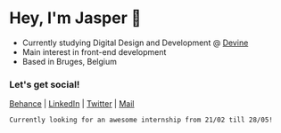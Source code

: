 # Hey, I'm Jasper 👋

- Currently studying Digital Design and Development @ [Devine]
- Main interest in front-end development
- Based in Bruges, Belgium

### Let's get social!

[Behance] | [LinkedIn] | [Twitter] | [Mail]

```
Currently looking for an awesome internship from 21/02 till 28/05!
```


[Behance]: https://www.behance.net/jaspervermeul/projects
[LinkedIn]: https://www.linkedin.com/in/jasper-vermeulen-739b88180/
[Twitter]: https://twitter.com/Jaspervermm
[Mail]: mailto:jaspervermeulen@icloud.com
[Devine]: https://www.devine.be